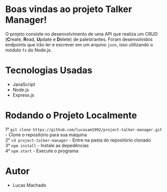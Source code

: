 # Boas vindas ao projeto Talker Manager!

O projeto consiste no desenvolvimento de uma API que realiza um CRUD (**C**reate, **R**ead, **U**pdate e **D**elete) de palestrantes. Foram desenvolvidos endpoints que irão ler e escrever em um arquivo `json`, isso utilizando o módulo `fs` do Node.js.

# Tecnologias Usadas

  - JavaScript
  - Node.js
  - Express.js

# Rodando o Projeto Localmente
  1° `git clone https://github.com/lucasam1992/project-talker-manager.git` - Clone o repositório para sua máquina<br />
  2° `cd project-talker-manager` - Entre na pasta do repositório clonado<br />
  3° `npm install` - Instale as depedências<br />
  4° `npm start` - Execute o programa<br />

# Autor
   - Lucas Machado
